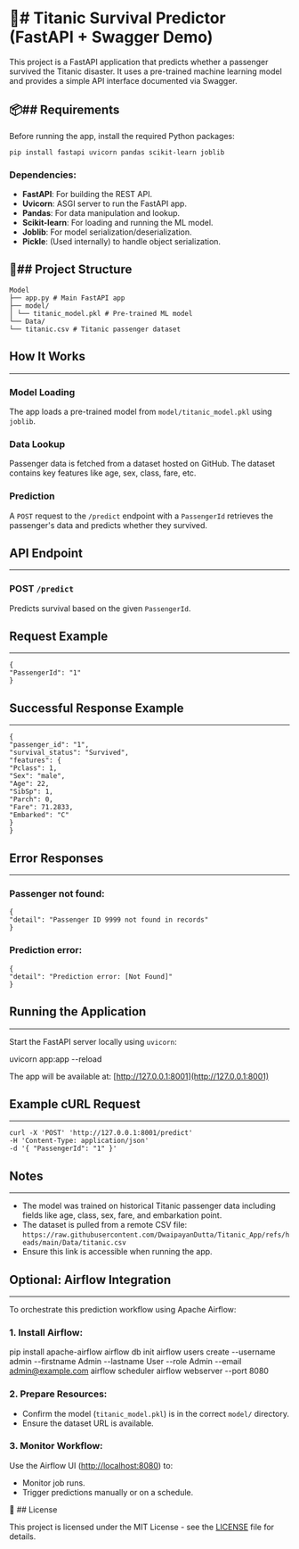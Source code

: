 
🚢# Titanic Survival Predictor (FastAPI + Swagger Demo)
=====================================================

This project is a FastAPI application that predicts whether a passenger survived the Titanic disaster. It uses a pre-trained machine learning model and provides a simple API interface documented via Swagger.

📦## Requirements
---------------
Before running the app, install the required Python packages:
```
pip install fastapi uvicorn pandas scikit-learn joblib
```
### Dependencies:
- **FastAPI**: For building the REST API.
- **Uvicorn**: ASGI server to run the FastAPI app.
- **Pandas**: For data manipulation and lookup.
- **Scikit-learn**: For loading and running the ML model.
- **Joblib**: For model serialization/deserialization.
- **Pickle**: (Used internally) to handle object serialization.

📁## Project Structure
-------------------
`````
Model
├── app.py # Main FastAPI app
├── model/
│ └── titanic_model.pkl # Pre-trained ML model
└── Data/
└── titanic.csv # Titanic passenger dataset
`````

## How It Works
----------------
### Model Loading
The app loads a pre-trained model from `model/titanic_model.pkl` using `joblib`.

### Data Lookup
Passenger data is fetched from a dataset hosted on GitHub. The dataset contains key features like age, sex, class, fare, etc.

### Prediction
A `POST` request to the `/predict` endpoint with a `PassengerId` retrieves the passenger's data and predicts whether they survived.

## API Endpoint
--------------

### POST `/predict`
Predicts survival based on the given `PassengerId`.

## Request Example
-----------------
```
{
"PassengerId": "1"
}
```

## Successful Response Example
-----------------------------
```
{
"passenger_id": "1",
"survival_status": "Survived",
"features": {
"Pclass": 1,
"Sex": "male",
"Age": 22,
"SibSp": 1,
"Parch": 0,
"Fare": 71.2833,
"Embarked": "C"
}
}
```

## Error Responses
------------------
### Passenger not found:
```
{
"detail": "Passenger ID 9999 not found in records"
}
```
### Prediction error:
```
{
"detail": "Prediction error: [Not Found]"
}
```
## Running the Application
---------------------------

Start the FastAPI server locally using `uvicorn`:

uvicorn app:app --reload


The app will be available at: [http://127.0.0.1:8001](http://127.0.0.1:8001)

## Example cURL Request
-----------------------
```
curl -X 'POST' 'http://127.0.0.1:8001/predict'
-H 'Content-Type: application/json'
-d '{ "PassengerId": "1" }'
````

## Notes
-------

- The model was trained on historical Titanic passenger data including fields like age, class, sex, fare, and embarkation point.
- The dataset is pulled from a remote CSV file:
  `https://raw.githubusercontent.com/DwaipayanDutta/Titanic_App/refs/heads/main/Data/titanic.csv`
- Ensure this link is accessible when running the app.

## Optional: Airflow Integration
------------------------------

To orchestrate this prediction workflow using Apache Airflow:

### 1. Install Airflow:
pip install apache-airflow
airflow db init
airflow users create
--username admin --firstname Admin --lastname User
--role Admin --email admin@example.com
airflow scheduler
airflow webserver --port 8080


### 2. Prepare Resources:
- Confirm the model (`titanic_model.pkl`) is in the correct `model/` directory.
- Ensure the dataset URL is available.

### 3. Monitor Workflow:
Use the Airflow UI 
([http://localhost:8080](http://localhost:8080)) 
to:
- Monitor job runs.
- Trigger predictions manually or on a schedule.

📄 ## License

This project is licensed under the MIT License - see the [LICENSE](LICENSE) file for details.
